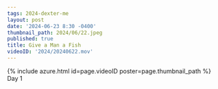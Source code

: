 ```yaml
---
tags: 2024-dexter-me
layout: post
date: '2024-06-23 8:30 -0400'
thumbnail_path: 2024/06/22.jpeg
published: true
title: Give a Man a Fish
videoID: '2024/20240622.mov'
---
```


{% include azure.html id=page.videoID poster=page.thumbnail_path %}
Day 1